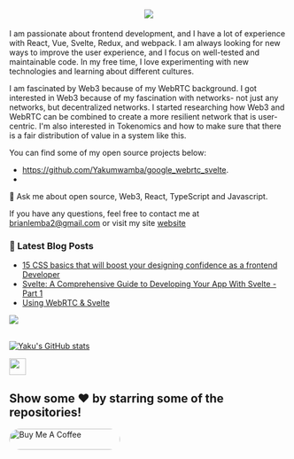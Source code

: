 <h1 align="center">
  <a href="#">
    <img src="https://readme-typing-svg.herokuapp.com/?lines=Hey,+There!+👋;Yaku+here...;Nice+to+meet+you!&center=true&size=30">
  </a>
</h1>

<!--
**Yakumwamba/Yakumwamba** is a ✨ _special_ ✨ repository because its `README.md` (this file) appears on your GitHub profile.

Here are some ideas to get you started:

- 🔭 I’m currently working on ...
- 🌱 I’m currently learning ...
- 👯 I’m looking to collaborate on ...
- 🤔 I’m looking for help with ...
- 💬 Ask me about ...
- 📫 How to reach me: ...
- 😄 Pronouns: ...
- ⚡ Fun fact: ...
-->
I am passionate about frontend development, and I have a lot of experience with React, Vue, Svelte, Redux, and webpack. I am always looking for new ways to improve the user experience, and I focus on well-tested and maintainable code. In my free time, I love experimenting with new technologies and learning about different cultures.

I am fascinated by Web3 because of my WebRTC background. I got interested in Web3 because of my fascination with networks- not just any networks, but decentralized networks. I started researching how Web3 and WebRTC can be combined to create a more resilient network that is user-centric. I'm also interested in Tokenomics and how to make sure that there is a fair distribution of value in a system like this. 

You can find some of my open source projects below:

- https://github.com/Yakumwamba/google_webrtc_svelte. 
- 

💬 Ask me about open source, Web3, React, TypeScript and Javascript.

If you have any questions, feel free to contact me at brianlemba2@gmail.com or visit my site [website](https://yakuportfolio.vercel.app)


### 📕 Latest Blog Posts

<!-- BLOG-POST-LIST:START -->
  - [15 CSS basics that will boost your designing confidence as a frontend Developer](https://dev.to/yaku/15-css-that-will-boost-your-designing-confidence-as-frontend-developer-1j55)
  - [Svelte: A Comprehensive Guide to Developing Your App With Svelte - Part 1](https://dev.to/yaku/svelte-a-comprehensive-guide-to-developing-your-app-with-svelte-part-1-3iob)
  - [Using WebRTC & Svelte](https://dev.to/yaku/using-webrtc-and-svelte-3pn)
<!-- BLOG-POST-LIST:END -->
 <img src="https://activity-graph.herokuapp.com/graph?username=yakumwamba&theme=dracula&bg_color=00000000&color=22c55e&line=4c8ed9&point=00000000&area=true&hide_border=true"><br><br>

[![Yaku's GitHub stats](https://github-readme-stats.vercel.app/api?theme=radical&username=yakumwamba&count_private=true&show_icons=true&hide_title=true&include_all_commits=true)](https://github.com/anuraghazra/github-readme-stats)
 
 <img src="https://emojis.slackmojis.com/emojis/images/1593555389/9579/blob_excited.gif?1593555389" width="30"/>

## Show some ❤️ by starring some of the repositories!

<a href="https://www.buymeacoffee.com/yakumwamba" target="_blank"> 
    <img src="https://cdn.buymeacoffee.com/buttons/v2/default-red.png" alt="Buy Me A Coffee" style="height: 38px;width: 200px; border-radius: 200px;" >
    </a>





